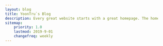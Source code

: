 ```yaml
---
layout: blog
title: YoonTru`s Blog
description: Every great website starts with a great homepage. The homepage tells your viewers what your site is all about and gives your viewers a place to come back to.
sitemap:
    priority: 1.0
    lastmod: 2019-9-01
    changefreq: weekly
---
```


